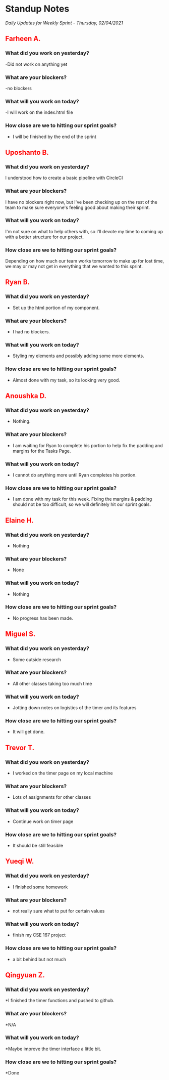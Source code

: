 # Standup Notes
*Daily Updates for Weekly Sprint - Thursday, 02/04/2021*

## <span style="color: red;">Farheen A.</span> 

### What did you work on yesterday?
-Did not work on anything yet

### What are your blockers?
-no blockers

### What will you work on today?
-I will work on the index.html file

### How close are we to hitting our sprint goals?
- I will be finished by the end of the sprint

## <span style="color: red;">Uposhanto B.</span> 

### What did you work on yesterday?
I understood how to create a basic pipeline with CircleCI

### What are your blockers?
I have no blockers right now, but I've been checking up on the rest of the team to make sure everyone's feeling good about making their sprint.

### What will you work on today?
I'm not sure on what to help others with, so I'll devote my time to coming up with a better structure for our project.

### How close are we to hitting our sprint goals?
Depending on how much our team works tomorrow to make up for lost time, we may or may not get in everything that we wanted to this sprint.

## <span style="color: red;">Ryan B.</span>

### What did you work on yesterday?
- Set up the html portion of my component.

### What are your blockers?
- I had no blockers.

### What will you work on today?
- Styling my elements and possibly adding some more elements.

### How close are we to hitting our sprint goals?
- Almost done with my task, so its looking very good.

## <span style="color: red;">Anoushka D.</span>

### What did you work on yesterday?
- Nothing.

### What are your blockers?
- I am waiting for Ryan to complete his portion to help fix the padding and margins for the Tasks Page.

### What will you work on today?
- I cannot do anything more until Ryan completes his portion.

### How close are we to hitting our sprint goals?
- I am done with my task for this week. Fixing the margins & padding should not be too difficult, so we will definitely hit our sprint goals.

## <span style="color: red;">Elaine H.</span>

### What did you work on yesterday?
- Nothing

### What are your blockers?
- None

### What will you work on today?
- Nothing

### How close are we to hitting our sprint goals?
- No progress has been made. 

## <span style="color: red;">Miguel S.</span>

### What did you work on yesterday?
- Some outside research

### What are your blockers?
- All other classes taking too much time

### What will you work on today?
- Jotting down notes on logistics of the timer and its features

### How close are we to hitting our sprint goals?
- It will get done.

## <span style="color: red;">Trevor T.</span>

### What did you work on yesterday?
- I worked on the timer page on my local machine

### What are your blockers?
- Lots of assignments for other classes

### What will you work on today?
- Continue work on timer page

### How close are we to hitting our sprint goals?
- It should be still feasible

## <span style="color: red;">Yueqi W.</span>

### What did you work on yesterday?
- I finished some homework

### What are your blockers?
- not really sure what to put for certain values

### What will you work on today?
- finish my CSE 167 project 

### How close are we to hitting our sprint goals?
- a bit behind but not much

## <span style="color: red;">Qingyuan Z.</span>

### What did you work on yesterday?
*I finished the timer functions and pushed to github.

### What are your blockers?
*N/A

### What will you work on today?
*Maybe improve the timer interface a little bit.

### How close are we to hitting our sprint goals?
*Done
